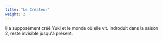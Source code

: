 ```yaml
---
title: "Le Créateur"
weight: 2
---
```

Il a supposément créé Yuki et le monde où elle vit. Indroduit dans la saison 2, reste invisible jusqu'à présent.
